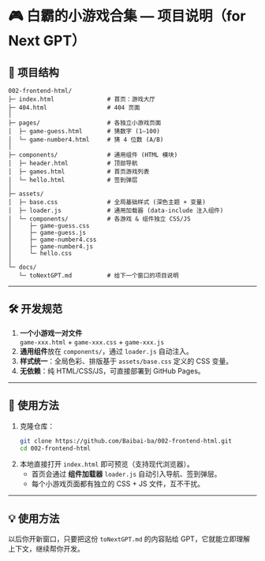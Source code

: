 # 🎮 白霸的小游戏合集 — 项目说明（for Next GPT）

## 📂 项目结构
```
002-frontend-html/
├─ index.html               # 首页：游戏大厅
├─ 404.html                 # 404 页面
│
├─ pages/                   # 各独立小游戏页面
│  ├─ game-guess.html       # 猜数字 (1–100)
│  └─ game-number4.html     # 猜 4 位数 (A/B)
│
├─ components/              # 通用组件 (HTML 模块)
│  ├─ header.html           # 顶部导航
│  ├─ games.html            # 首页游戏列表
│  └─ hello.html            # 签到弹层
│
├─ assets/
│  ├─ base.css              # 全局基础样式 (深色主题 + 变量)
│  ├─ loader.js             # 通用加载器 (data-include 注入组件)
│  └─ components/           # 各游戏 & 组件独立 CSS/JS
│     ├─ game-guess.css
│     ├─ game-guess.js
│     ├─ game-number4.css
│     ├─ game-number4.js
│     └─ hello.css
│
└─ docs/
   └─ toNextGPT.md          # 给下一个窗口的项目说明
```

---

## 🛠️ 开发规范
1. **一个小游戏一对文件**  
   `game-xxx.html` + `game-xxx.css` + `game-xxx.js`
2. **通用组件**放在 `components/`，通过 `loader.js` 自动注入。
3. **样式统一**：全局色彩、排版基于 `assets/base.css` 定义的 CSS 变量。
4. **无依赖**：纯 HTML/CSS/JS，可直接部署到 GitHub Pages。

---

## 🚀 使用方法
1. 克隆仓库：
   ```bash
   git clone https://github.com/Baibai-ba/002-frontend-html.git
   cd 002-frontend-html
   ```
2. 本地直接打开 `index.html` 即可预览（支持现代浏览器）。  
   - 首页会通过 **组件加载器** `loader.js` 自动引入导航、签到弹层。  
   - 每个小游戏页面都有独立的 CSS + JS 文件，互不干扰。  

---

## 💡 使用方法
以后你开新窗口，只要把这份 `toNextGPT.md` 的内容贴给 GPT，它就能立即理解上下文，继续帮你开发。
